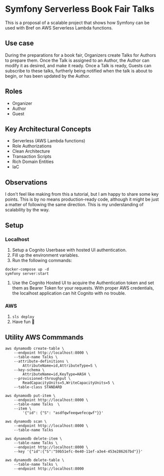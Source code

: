 # Symfony Serverless Book Fair Talks
This is a proposal of a scalable project that shows how Symfony can be used with Bref on AWS Serverless Lambda functions.

## Use case
During the preparations for a book fair, Organizers create Talks for Authors to prepare them. Once the Talk is assigned to an Author, the Author can modify it as desired, and make it ready. Once a Talk is ready, Guests can subscribe to these talks, furtherly being notified when the talk is about to begin, or has been updated by the Author.

## Roles
  * Organizer
  * Author
  * Guest

## Key Architectural Concepts
  * Serverless (AWS Lambda functions)
  * Role Authorizations
  * Clean Architecture
  * Transaction Scripts
  * Rich Domain Entities
  * IaC

## Observations
I don't feel like making from this a tutorial, but I am happy to share some key points. This is by no means production-ready code, although it might be just a matter of following the same direction. This is my understanding of scalability by the way.

## Setup
### Localhost
1. Setup a Cognito Userbase with hosted UI authentication.
2. Fill up the environment variables.
3. Run the following commands:
```
docker-compose up -d
symfony server:start
```
1. Use the Cognito Hosted UI to acquire the Authentication token and set them as Bearer Token for your requests. With proper AWS credentials, the localhost application can hit Cognito with no trouble.
### AWS
1. `sls deploy`
2. Have fun 🚀

## Utility AWS Commmands

```
aws dynamodb create-table \
    --endpoint http://localhost:8000 \
    --table-name Talks \
    --attribute-definitions \
        AttributeName=id,AttributeType=S \
    --key-schema \
        AttributeName=id,KeyType=HASH \
    --provisioned-throughput \
        ReadCapacityUnits=5,WriteCapacityUnits=5 \
    --table-class STANDARD
```
```
aws dynamodb put-item \
    --endpoint http://localhost:8000 \
    --table-name Talks  \
    --item \
        '{"id": {"S": "asdfqwfeeqwefecqwf"}}'
```
```
aws dynamodb scan \
    --endpoint http://localhost:8000 \
    --table-name Talks
```
```
aws dynamodb delete-item \
    --table-name Talks \
    --endpoint http://localhost:8000 \
    --key '{"id":{"S":"59b51efc-0e40-11ef-a3e4-453e286267bd"}}'
```

```
aws dynamodb delete-table \
    --table-name Talks \
    --endpoint http://localhost:8000
```
